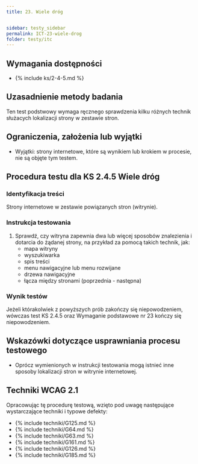 ```yaml
---
title: 23. Wiele dróg


sidebar: testy_sidebar
permalink: ICT-23-wiele-drog
folder: testy/itc
---
```


## Wymagania dostępności
- {% include ks/2-4-5.md %}

## Uzasadnienie metody badania
Ten test podstwowy wymaga ręcznego sprawdzenia kilku różnych technik służacych lokalizacji strony w zestawie stron.

## Ograniczenia, założenia lub wyjątki

-   Wyjątki: strony internetowe, które są wynikiem lub krokiem w procesie, nie są objęte tym testem.

## Procedura testu dla KS 2.4.5 Wiele dróg

### Identyfikacja treści
Strony internetowe w zestawie powiązanych stron (witrynie).

### Instrukcja testowania
1.  Sprawdź, czy witryna zapewnia dwa lub więcej sposobów znalezienia i dotarcia do żądanej strony, na przykład za pomocą takich technik, jak:
    -   mapa witryny
    -   wyszukiwarka
    -   spis treści
    -   menu nawigacyjne lub menu rozwijane
    -   drzewa nawigacyjne
    -   łącza między stronami (poprzednia - następna)

### Wynik testów
Jeżeli którakolwiek z powyższych prób zakończy się niepowodzeniem, wówczas test KS 2.4.5  oraz Wymaganie podstawowe nr 23 kończy się niepowodzeniem.

##  Wskazówki dotyczące usprawniania procesu testowego

-   Oprócz wymienionych w instrukcji testowania mogą istnieć inne sposoby lokalizacji stron w witrynie internetowej.

## Techniki WCAG 2.1
Opracowując tę procedurę testową, wzięto pod uwagę następujące wystarczające techniki i typowe defekty:

- {% include techniki/G125.md %}
- {% include techniki/G64.md %}
- {% include techniki/G63.md %}
- {% include techniki/G161.md %}
- {% include techniki/G126.md %}
- {% include techniki/G185.md %}
